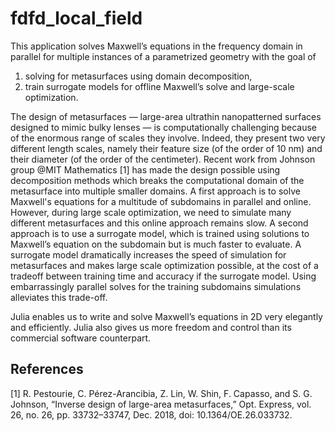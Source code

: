 # fdfd_local_field

This application solves Maxwell’s equations in the frequency domain in parallel for multiple instances of a parametrized 
geometry with the goal of 
1. solving for metasurfaces using domain decomposition, 
2. train surrogate models for offline Maxwell’s solve and large-scale optimization. 

The design of metasurfaces — large-area ultrathin nanopatterned surfaces designed to mimic bulky lenses — 
is computationally challenging because of the enormous range of scales they involve. 
Indeed, they present two very different length scales, namely their feature size (of the order of 10 nm) 
and their diameter (of the order of the centimeter). Recent work from Johnson group @MIT Mathematics [1] 
has made the design possible using decomposition methods which breaks the computational domain of the metasurface 
into multiple smaller domains. A first approach is to solve Maxwell's equations for a multitude of subdomains 
in parallel and online. However, during large scale optimization, we need to simulate many different metasurfaces 
and this online approach remains slow. A second approach is to use a surrogate model, which is trained using solutions 
to Maxwell’s equation on the subdomain but is much faster to evaluate. A surrogate model dramatically increases the speed 
of simulation for metasurfaces and makes large scale optimization possible, at the cost of a tradeoff between training time 
and accuracy if the surrogate model. Using embarrassingly parallel solves for the training subdomains simulations alleviates 
this trade-off.

Julia enables us to write and solve Maxwell’s equations in 2D very elegantly and efficiently. Julia also gives us more 
freedom and control than its commercial software counterpart.

## References

[1]	R. Pestourie, C. Pérez-Arancibia, Z. Lin, W. Shin, F. Capasso, and S. G. Johnson, “Inverse design of large-area metasurfaces,” Opt. Express, vol. 26, no. 26, pp. 33732–33747, Dec. 2018, doi: 10.1364/OE.26.033732.
